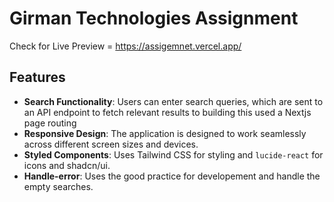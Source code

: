 # Girman Technologies Assignment

Check for Live Preview = https://assigemnet.vercel.app/

## Features

- **Search Functionality**: Users can enter search queries, which are sent to an API endpoint to fetch relevant results to building   this used a Nextjs page routing
- **Responsive Design**: The application is designed to work seamlessly across different screen sizes and devices.
- **Styled Components**: Uses Tailwind CSS for styling and `lucide-react` for icons and shadcn/ui.
- **Handle-error**: Uses the good practice for developement and handle the empty searches.

